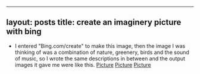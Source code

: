 
---
layout: posts
title: create an imaginery picture with bing
---

- I entered "Bing.com/create" to make this image, then the image I was thinking of was a combination of nature, greenery, birds and the sound of music, so I wrote the same descriptions in between and the output images it gave me were like this.
[Picture](../assets/_4ff6a1f8-b8ff-417c-a344-d43a0cfaa7df.jpg)
[Picture](../assets/_dccaeae4-f6fa-4ac5-b8dc-f13e890b9ab8.jpg)
[Picture](../assets/_fb906288-0ee1-4fe6-a8bd-d6229020d8c2.jpg)